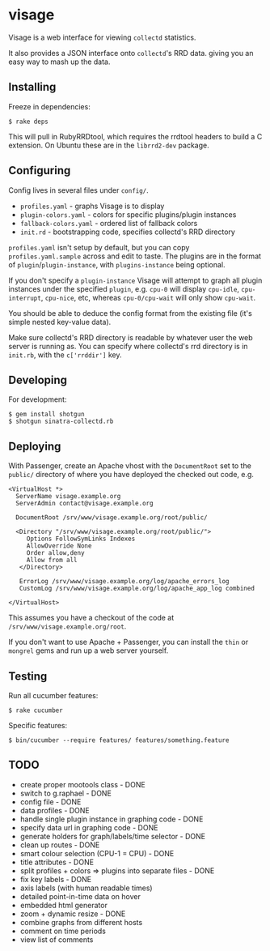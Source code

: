 visage
======

Visage is a web interface for viewing `collectd` statistics.

It also provides a JSON interface onto `collectd`'s RRD data. giving you an easy
way to mash up the data.

Installing
----------

Freeze in dependencies:

    $ rake deps

This will pull in RubyRRDtool, which requires the rrdtool headers to build a C
extension. On Ubuntu these are in the `librrd2-dev` package.

Configuring
-----------

Config lives in several files under `config/`. 

 * `profiles.yaml` - graphs Visage is to display
 * `plugin-colors.yaml` - colors for specific plugins/plugin instances
 * `fallback-colors.yaml` - ordered list of fallback colors
 * `init.rd` - bootstrapping code, specifies collectd's RRD directory

`profiles.yaml` isn't setup by default, but you can copy `profiles.yaml.sample`
across and edit to taste. The plugins are in the format of 
`plugin`/`plugin-instance`, with `plugins-instance` being optional. 

If you don't specify a `plugin-instance` Visage will attempt to graph all plugin
instances under the specified `plugin`, e.g. `cpu-0` will display `cpu-idle`, 
`cpu-interrupt`, `cpu-nice`, etc, whereas `cpu-0/cpu-wait` will only show 
`cpu-wait`. 

You should be able to deduce the config format from the existing file (it's
simple nested key-value data).

Make sure collectd's RRD directory is readable by whatever user the web server
is running as. You can specify where collectd's rrd directory is in `init.rb`,
with the `c['rrddir']` key.

Developing
----------

For development: 

    $ gem install shotgun
    $ shotgun sinatra-collectd.rb

Deploying
---------

With Passenger, create an Apache vhost with the `DocumentRoot` set to the 
`public/` directory of where you have deployed the checked out code, e.g.

    <VirtualHost *>
      ServerName visage.example.org
      ServerAdmin contact@visage.example.org
    
      DocumentRoot /srv/www/visage.example.org/root/public/
    
      <Directory "/srv/www/visage.example.org/root/public/">
         Options FollowSymLinks Indexes
         AllowOverride None
         Order allow,deny
         Allow from all 
       </Directory>
    
       ErrorLog /srv/www/visage.example.org/log/apache_errors_log
       CustomLog /srv/www/visage.example.org/log/apache_app_log combined
    
    </VirtualHost>

This assumes you have a checkout of the code at `/srv/www/visage.example.org/root`.

If you don't want to use Apache + Passenger, you can install the `thin` or 
`mongrel` gems and run up a web server yourself. 


Testing 
-------

Run all cucumber features: 

    $ rake cucumber 

Specific features: 

    $ bin/cucumber --require features/ features/something.feature

TODO
----

 * create proper mootools class - DONE
 * switch to g.raphael - DONE
 * config file - DONE
 * data profiles - DONE
 * handle single plugin instance in graphing code - DONE
 * specify data url in graphing code - DONE
 * generate holders for graph/labels/time selector - DONE
 * clean up routes - DONE
 * smart colour selection (CPU-1 = CPU) - DONE
 * title attributes - DONE
 * split profiles + colors => plugins into separate files - DONE
 * fix key labels - DONE
 * axis labels (with human readable times)
 * detailed point-in-time data on hover
 * embedded html generator
 * zoom + dynamic resize - DONE
 * combine graphs from different hosts
 * comment on time periods
 * view list of comments
